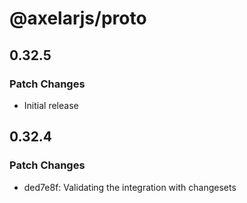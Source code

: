 # @axelarjs/proto

## 0.32.5

### Patch Changes

- Initial release

## 0.32.4

### Patch Changes

- ded7e8f: Validating the integration with changesets
